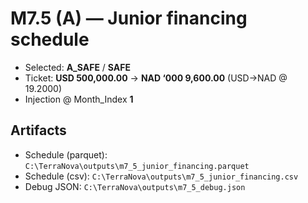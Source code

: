# M7.5 (A) — Junior financing schedule

- Selected: **A_SAFE** / **SAFE**
- Ticket: **USD 500,000.00** → **NAD ‘000 9,600.00** (USD→NAD @ 19.2000)
- Injection @ Month_Index **1**

## Artifacts
- Schedule (parquet): `C:\TerraNova\outputs\m7_5_junior_financing.parquet`
- Schedule (csv): `C:\TerraNova\outputs\m7_5_junior_financing.csv`
- Debug JSON: `C:\TerraNova\outputs\m7_5_debug.json`